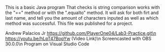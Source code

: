 This is a basic Java program That checks is string comparison works with the "==" method or with the ".equalto" method.
It will ask for both firt and last name, and tell you the amount of characters inputed as well as which method was successful.
This file was published for a project.

Andrew Palacios Jr
https://github.com/PlayerOne04/Lab3-Practice.git\n
https://youtu.be/hLpT47BopYw (Video Link)\n
Screencasted with OBS 30.0.0\n
Program on Visual Studio Code
